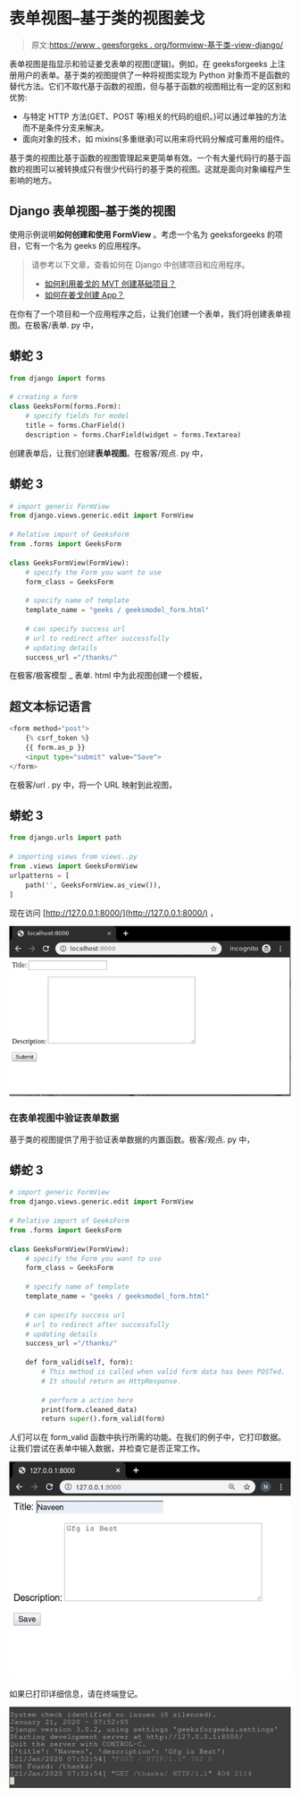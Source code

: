 # 表单视图–基于类的视图姜戈

> 原文:[https://www . geesforgeks . org/formview-基于类-view-django/](https://www.geeksforgeeks.org/formview-class-based-views-django/)

表单视图是指显示和验证姜戈表单的视图(逻辑)。例如，在 geeksforgeeks 上注册用户的表单。基于类的视图提供了一种将视图实现为 Python 对象而不是函数的替代方法。它们不取代基于函数的视图，但与基于函数的视图相比有一定的区别和优势:

*   与特定 HTTP 方法(GET、POST 等)相关的代码的组织。)可以通过单独的方法而不是条件分支来解决。
*   面向对象的技术，如 mixins(多重继承)可以用来将代码分解成可重用的组件。

基于类的视图比基于函数的视图管理起来更简单有效。一个有大量代码行的基于函数的视图可以被转换成只有很少代码行的基于类的视图。这就是面向对象编程产生影响的地方。

## Django 表单视图–基于类的视图

使用示例说明**如何创建和使用 FormView** 。考虑一个名为 geeksforgeeks 的项目，它有一个名为 geeks 的应用程序。

> 请参考以下文章，查看如何在 Django 中创建项目和应用程序。
> 
> *   [如何利用姜戈的 MVT 创建基础项目？](https://www.geeksforgeeks.org/how-to-create-a-basic-project-using-mvt-in-django/)
> *   [如何在姜戈创建 App？](https://www.geeksforgeeks.org/how-to-create-an-app-in-django/)

在你有了一个项目和一个应用程序之后，让我们创建一个表单，我们将创建表单视图。在极客/表单. py 中，

## 蟒蛇 3

```py
from django import forms

# creating a form
class GeeksForm(forms.Form):
    # specify fields for model
    title = forms.CharField()
    description = forms.CharField(widget = forms.Textarea)
```

创建表单后，让我们创建**表单视图**。在极客/观点. py 中，

## 蟒蛇 3

```py
# import generic FormView
from django.views.generic.edit import FormView

# Relative import of GeeksForm
from .forms import GeeksForm

class GeeksFormView(FormView):
    # specify the Form you want to use
    form_class = GeeksForm

    # specify name of template
    template_name = "geeks / geeksmodel_form.html"

    # can specify success url
    # url to redirect after successfully
    # updating details
    success_url ="/thanks/"
```

在极客/极客模型 _ 表单. html 中为此视图创建一个模板，

## 超文本标记语言

```py
<form method="post">
    {% csrf_token %}
    {{ form.as_p }}
    <input type="submit" value="Save">
</form>
```

在极客/url . py 中，将一个 URL 映射到此视图，

## 蟒蛇 3

```py
from django.urls import path

# importing views from views..py
from .views import GeeksFormView
urlpatterns = [
    path('', GeeksFormView.as_view()),
]
```

现在访问 [http://127.0.0.1:8000/](http://127.0.0.1:8000/) ，

![django-create-view-function-based](img/da7612e489a68b51934f47d1bf53490d.png)

### 在表单视图中验证表单数据

基于类的视图提供了用于验证表单数据的内置函数。极客/观点. py 中，

## 蟒蛇 3

```py
# import generic FormView
from django.views.generic.edit import FormView

# Relative import of GeeksForm
from .forms import GeeksForm

class GeeksFormView(FormView):
    # specify the Form you want to use
    form_class = GeeksForm

    # specify name of template
    template_name = "geeks / geeksmodel_form.html"

    # can specify success url
    # url to redirect after successfully
    # updating details
    success_url ="/thanks/"

    def form_valid(self, form):
        # This method is called when valid form data has been POSTed.
        # It should return an HttpResponse.

        # perform a action here
        print(form.cleaned_data)
        return super().form_valid(form)
```

人们可以在 form_valid 函数中执行所需的功能。在我们的例子中，它打印数据。让我们尝试在表单中输入数据，并检查它是否正常工作。

![django-formview-class-based-view](img/246c7f0405e0c563ec7af95b1f970bff.png)

如果已打印详细信息，请在终端登记。

![django-formview-terminal](img/c133e6dd23928629195ed1c987b44a51.png)